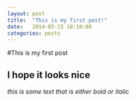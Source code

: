 ```yaml
---
layout: post
title:  "This is my first post!"
date:   2014-05-15 18:10:00
categories: posts
---
```


#This is my first post

## I hope it looks nice

_this is some text that is either bold or italic_
